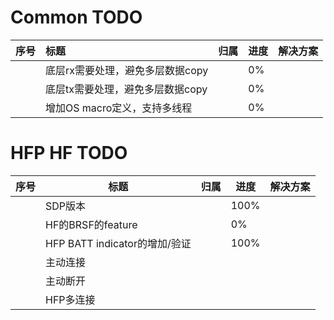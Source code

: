 # Common TODO

| 序号 | 标题                             | 归属 | 进度 | 解决方案 |
| ---- | :------------------------------- | ---- | ---- | -------- |
|      | 底层rx需要处理，避免多层数据copy |      | 0%   |          |
|      | 底层tx需要处理，避免多层数据copy |      | 0%   |          |
|      | 增加OS macro定义，支持多线程     |      | 0%   |          |

# HFP HF TODO

| 序号 | 标题                          | 归属 | 进度 | 解决方案 |
| ---- | ----------------------------- | ---- | ---- | -------- |
|      | SDP版本                       |      | 100% |          |
|      | HF的BRSF的feature             |      | 0%   |          |
|      | HFP BATT indicator的增加/验证 |      | 100% |          |
|      | 主动连接                      |      |      |          |
|      | 主动断开                      |      |      |          |
|      | HFP多连接                     |      |      |          |